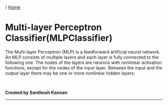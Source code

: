 / [Home](index.md)

# Multi-layer Perceptron Classifier(MLPClassifier)

The Multi-layer Perceptron (MLP) is a feedforward artificial neural network. An MLP consists of multiple layers and each layer is fully connected to the following one. The nodes of the layers are neurons with nonlinear activation functions, except for the nodes of the input layer. Between the input and the output layer there may be one or more nonlinear hidden layers.

<br>

**Created by Santhosh Kannan**

---

<br>
